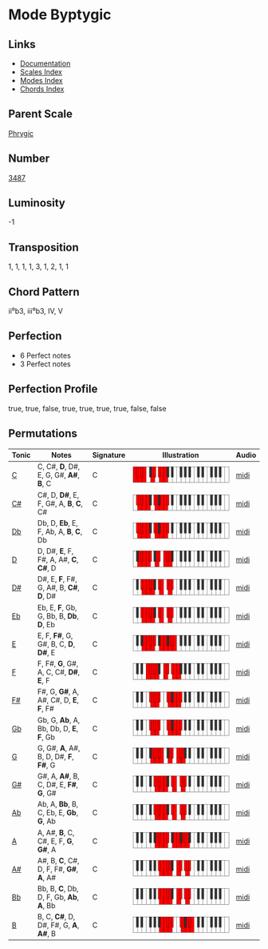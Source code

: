 # Mode Byptygic

## Links

- [Documentation](README.md)
- [Scales Index](Scales.md)
- [Modes Index](Modes.md)
- [Chords Index](Chords.md)

## Parent Scale

[Phrygic](ScalePhrygic.md)

## Number

[3487](https://ianring.com/musictheory/scales/3487)

## Luminosity

-1

## Transposition

1, 1, 1, 1, 3, 1, 2, 1, 1

## Chord Pattern

ii⁰b3, iii⁰b3, IV, V

## Perfection

- 6 Perfect notes
- 3 Perfect notes

## Perfection Profile

true, true, false, true, true, true, true, false, false

## Permutations

| Tonic | Notes | Signature | Illustration | Audio |
|-------|-------|-----------|--------------|-------|
| [C](ModeCNaturalByptygic.md) | C, C#, **D**, D#, E, G, G#, **A#**, **B**, C | C | ![CNaturalByptygic](ModeCNaturalByptygic.png) | [midi](https://github.com/edipermadi/music/blob/main/docs/ModeCNaturalByptygic.mid?raw=true) |
| [C#](ModeCSharpByptygic.md) | C#, D, **D#**, E, F, G#, A, **B**, **C**, C# | C | ![CSharpByptygic](ModeCSharpByptygic.png) | [midi](https://github.com/edipermadi/music/blob/main/docs/ModeCSharpByptygic.mid?raw=true) |
| [Db](ModeDFlatByptygic.md) | Db, D, **Eb**, E, F, Ab, A, **B**, **C**, Db | C | ![DFlatByptygic](ModeDFlatByptygic.png) | [midi](https://github.com/edipermadi/music/blob/main/docs/ModeDFlatByptygic.mid?raw=true) |
| [D](ModeDNaturalByptygic.md) | D, D#, **E**, F, F#, A, A#, **C**, **C#**, D | C | ![DNaturalByptygic](ModeDNaturalByptygic.png) | [midi](https://github.com/edipermadi/music/blob/main/docs/ModeDNaturalByptygic.mid?raw=true) |
| [D#](ModeDSharpByptygic.md) | D#, E, **F**, F#, G, A#, B, **C#**, **D**, D# | C | ![DSharpByptygic](ModeDSharpByptygic.png) | [midi](https://github.com/edipermadi/music/blob/main/docs/ModeDSharpByptygic.mid?raw=true) |
| [Eb](ModeEFlatByptygic.md) | Eb, E, **F**, Gb, G, Bb, B, **Db**, **D**, Eb | C | ![EFlatByptygic](ModeEFlatByptygic.png) | [midi](https://github.com/edipermadi/music/blob/main/docs/ModeEFlatByptygic.mid?raw=true) |
| [E](ModeENaturalByptygic.md) | E, F, **F#**, G, G#, B, C, **D**, **D#**, E | C | ![ENaturalByptygic](ModeENaturalByptygic.png) | [midi](https://github.com/edipermadi/music/blob/main/docs/ModeENaturalByptygic.mid?raw=true) |
| [F](ModeFNaturalByptygic.md) | F, F#, **G**, G#, A, C, C#, **D#**, **E**, F | C | ![FNaturalByptygic](ModeFNaturalByptygic.png) | [midi](https://github.com/edipermadi/music/blob/main/docs/ModeFNaturalByptygic.mid?raw=true) |
| [F#](ModeFSharpByptygic.md) | F#, G, **G#**, A, A#, C#, D, **E**, **F**, F# | C | ![FSharpByptygic](ModeFSharpByptygic.png) | [midi](https://github.com/edipermadi/music/blob/main/docs/ModeFSharpByptygic.mid?raw=true) |
| [Gb](ModeGFlatByptygic.md) | Gb, G, **Ab**, A, Bb, Db, D, **E**, **F**, Gb | C | ![GFlatByptygic](ModeGFlatByptygic.png) | [midi](https://github.com/edipermadi/music/blob/main/docs/ModeGFlatByptygic.mid?raw=true) |
| [G](ModeGNaturalByptygic.md) | G, G#, **A**, A#, B, D, D#, **F**, **F#**, G | C | ![GNaturalByptygic](ModeGNaturalByptygic.png) | [midi](https://github.com/edipermadi/music/blob/main/docs/ModeGNaturalByptygic.mid?raw=true) |
| [G#](ModeGSharpByptygic.md) | G#, A, **A#**, B, C, D#, E, **F#**, **G**, G# | C | ![GSharpByptygic](ModeGSharpByptygic.png) | [midi](https://github.com/edipermadi/music/blob/main/docs/ModeGSharpByptygic.mid?raw=true) |
| [Ab](ModeAFlatByptygic.md) | Ab, A, **Bb**, B, C, Eb, E, **Gb**, **G**, Ab | C | ![AFlatByptygic](ModeAFlatByptygic.png) | [midi](https://github.com/edipermadi/music/blob/main/docs/ModeAFlatByptygic.mid?raw=true) |
| [A](ModeANaturalByptygic.md) | A, A#, **B**, C, C#, E, F, **G**, **G#**, A | C | ![ANaturalByptygic](ModeANaturalByptygic.png) | [midi](https://github.com/edipermadi/music/blob/main/docs/ModeANaturalByptygic.mid?raw=true) |
| [A#](ModeASharpByptygic.md) | A#, B, **C**, C#, D, F, F#, **G#**, **A**, A# | C | ![ASharpByptygic](ModeASharpByptygic.png) | [midi](https://github.com/edipermadi/music/blob/main/docs/ModeASharpByptygic.mid?raw=true) |
| [Bb](ModeBFlatByptygic.md) | Bb, B, **C**, Db, D, F, Gb, **Ab**, **A**, Bb | C | ![BFlatByptygic](ModeBFlatByptygic.png) | [midi](https://github.com/edipermadi/music/blob/main/docs/ModeBFlatByptygic.mid?raw=true) |
| [B](ModeBNaturalByptygic.md) | B, C, **C#**, D, D#, F#, G, **A**, **A#**, B | C | ![BNaturalByptygic](ModeBNaturalByptygic.png) | [midi](https://github.com/edipermadi/music/blob/main/docs/ModeBNaturalByptygic.mid?raw=true) |
